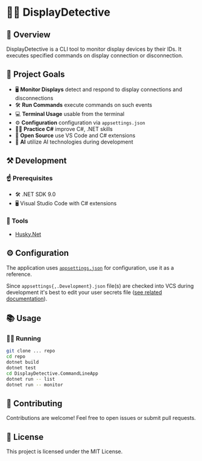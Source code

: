 # 🕵️‍♂️ DisplayDetective

## 📃 Overview

DisplayDetective is a CLI tool to monitor display devices by their IDs. It executes specified commands on display connection or disconnection.

## 🎯 Project Goals

- 🖥️ **Monitor Displays** detect and respond to display connections and disconnections
- 🛠️ **Run Commands** execute commands on such events
- 💻 **Terminal Usage** usable from the terminal
- ⚙️ **Configuration** configuration via `appsettings.json`
- 🧑‍💻 **Practice C#** improve C#, .NET skills
- 🔧 **Open Source** use VS Code and C# extensions
- 🤖 **AI** utilize AI technologies during development

## ⚒️ Development

### ☝️ Prerequisites

- 🛠️ .NET SDK 9.0
- 🖥️ Visual Studio Code with C# extensions

### 🔨 Tools

- [Husky.Net](https://alirezanet.github.io/Husky.Net/)

## ⚙️ Configuration

The application uses [`appsettings.json`](appsettings.json) for configuration, use it as a reference.

Since `appsettings{,.Development}.json` file(s) are checked into VCS during development
it's best to edit your user secrets file ([see related documentation](https://learn.microsoft.com/en-us/aspnet/core/security/app-secrets)).

## 📚 Usage

### 🏃‍♂️ Running

```sh
git clone ... repo
cd repo
dotnet build
dotnet test
cd DisplayDetective.CommandLineApp
dotnet run -- list
dotnet run -- monitor
```

## 🤝 Contributing

Contributions are welcome! Feel free to open issues or submit pull requests.

## 📄 License

This project is licensed under the MIT License.